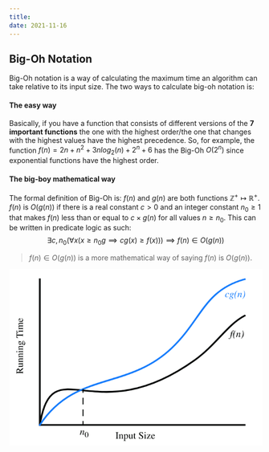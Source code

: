 ```yaml
---
title: 
date: 2021-11-16
---
```


## Big-Oh Notation

Big-Oh notation is a way of calculating the maximum time an algorithm can take relative to its input size. The two ways to calculate big-oh notation is:

#### The easy way
Basically, if you have a function that consists of different versions of the **7 important functions** the one with the highest order/the one that changes with the highest values have the highest precedence. So, for example, the function $f(n) = 2n + n^2 + 3nlog_2(n) + 2^n + 6$ has the Big-Oh $O(2^n)$ since exponential functions have the highest order. 


#### The big-boy mathematical way
The formal definition of Big-Oh is:
 $f(n)$ and $g(n)$ are both functions $\mathbb{Z}^+ \mapsto \mathbb{R}^+$. $f(n)$ is $O(g(n))$ if there is a real constant $c > 0$ and an integer constant $n_0 \geq 1$ that makes $f(n)$ less than or equal to $c \times g(n)$ for all values $n \geq n_0$. This can be written in predicate logic as such:
  $$\exists c,n_0(\forall x(x \geq n_0 g \implies cg(x) \geq f(x))) \implies f(n) \in O(g(n))$$
 > $f(n) \in O(g(n))$ is a more mathematical way of saying $f(n)$ is $O(g(n))$.
 
 ![Big-Oh Graph](/Images/Pastedimage20211112111455.png)